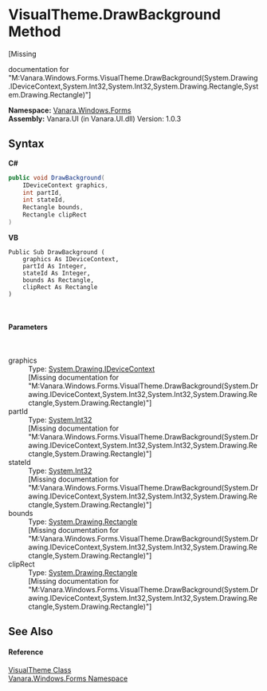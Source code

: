 # VisualTheme.DrawBackground Method 
 

\[Missing <summary> documentation for "M:Vanara.Windows.Forms.VisualTheme.DrawBackground(System.Drawing.IDeviceContext,System.Int32,System.Int32,System.Drawing.Rectangle,System.Drawing.Rectangle)"\]

**Namespace:**&nbsp;<a href="c580cf52-4028-70db-28d0-f9b1abc03861">Vanara.Windows.Forms</a><br />**Assembly:**&nbsp;Vanara.UI (in Vanara.UI.dll) Version: 1.0.3

## Syntax

**C#**<br />
``` C#
public void DrawBackground(
	IDeviceContext graphics,
	int partId,
	int stateId,
	Rectangle bounds,
	Rectangle clipRect
)
```

**VB**<br />
``` VB
Public Sub DrawBackground ( 
	graphics As IDeviceContext,
	partId As Integer,
	stateId As Integer,
	bounds As Rectangle,
	clipRect As Rectangle
)
```

<br />

#### Parameters
&nbsp;<dl><dt>graphics</dt><dd>Type: <a href="http://msdn2.microsoft.com/en-us/library/43zaxb10" target="_blank">System.Drawing.IDeviceContext</a><br />\[Missing <param name="graphics"/> documentation for "M:Vanara.Windows.Forms.VisualTheme.DrawBackground(System.Drawing.IDeviceContext,System.Int32,System.Int32,System.Drawing.Rectangle,System.Drawing.Rectangle)"\]</dd><dt>partId</dt><dd>Type: <a href="http://msdn2.microsoft.com/en-us/library/td2s409d" target="_blank">System.Int32</a><br />\[Missing <param name="partId"/> documentation for "M:Vanara.Windows.Forms.VisualTheme.DrawBackground(System.Drawing.IDeviceContext,System.Int32,System.Int32,System.Drawing.Rectangle,System.Drawing.Rectangle)"\]</dd><dt>stateId</dt><dd>Type: <a href="http://msdn2.microsoft.com/en-us/library/td2s409d" target="_blank">System.Int32</a><br />\[Missing <param name="stateId"/> documentation for "M:Vanara.Windows.Forms.VisualTheme.DrawBackground(System.Drawing.IDeviceContext,System.Int32,System.Int32,System.Drawing.Rectangle,System.Drawing.Rectangle)"\]</dd><dt>bounds</dt><dd>Type: <a href="http://msdn2.microsoft.com/en-us/library/1zk39146" target="_blank">System.Drawing.Rectangle</a><br />\[Missing <param name="bounds"/> documentation for "M:Vanara.Windows.Forms.VisualTheme.DrawBackground(System.Drawing.IDeviceContext,System.Int32,System.Int32,System.Drawing.Rectangle,System.Drawing.Rectangle)"\]</dd><dt>clipRect</dt><dd>Type: <a href="http://msdn2.microsoft.com/en-us/library/1zk39146" target="_blank">System.Drawing.Rectangle</a><br />\[Missing <param name="clipRect"/> documentation for "M:Vanara.Windows.Forms.VisualTheme.DrawBackground(System.Drawing.IDeviceContext,System.Int32,System.Int32,System.Drawing.Rectangle,System.Drawing.Rectangle)"\]</dd></dl>

## See Also


#### Reference
<a href="4efb9283-14e3-3c64-ab49-96ce157ac5b4">VisualTheme Class</a><br /><a href="c580cf52-4028-70db-28d0-f9b1abc03861">Vanara.Windows.Forms Namespace</a><br />